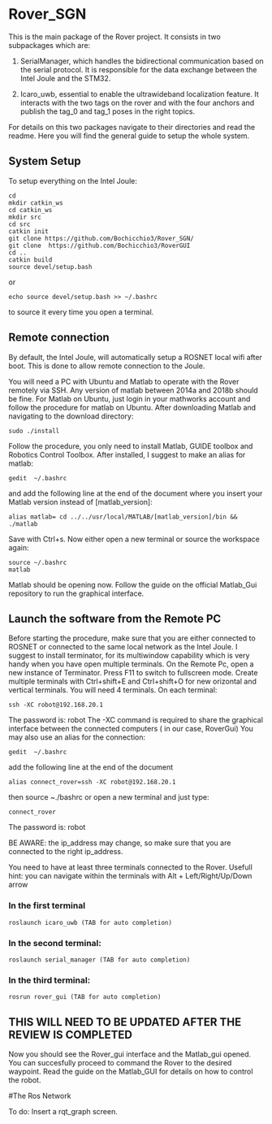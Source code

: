 # Rover_SGN

This is the main package of the Rover project.
It consists in two subpackages which are:

1. SerialManager, which handles the bidirectional communication based on the serial protocol. It is responsible for the data exchange between the Intel Joule and the STM32. 

2. Icaro_uwb, essential to enable the ultrawideband localization feature. It interacts with the two tags on the rover and with the four anchors and publish the tag_0 and tag_1 poses in the right topics.

For details on this two packages navigate to their directories and read the readme.
Here you will find the general guide to setup the whole system.

## System Setup

To setup everything on the Intel Joule:

```
cd
mkdir catkin_ws
cd catkin_ws
mkdir src
cd src
catkin init
git clone https://github.com/Bochicchio3/Rover_SGN/
git clone  https://github.com/Bochicchio3/RoverGUI
cd ..
catkin build
source devel/setup.bash
```
or
```
echo source devel/setup.bash >> ~/.bashrc
```
to source it every time you open a terminal.


## Remote connection

By default, the Intel Joule, will automatically setup a ROSNET local wifi after boot. This is done to allow remote connection to the Joule.

You will need a PC with Ubuntu and Matlab to operate with the Rover remotely via SSH. Any version of matlab between 2014a and 2018b should be fine. For Matlab on Ubuntu, just login in your mathworks account and follow the procedure for matlab on Ubuntu.
After downloading Matlab and navigating to the download directory:
```
sudo ./install
```
Follow the procedure, you only need to install Matlab, GUIDE toolbox and Robotics Control Toolbox.
After installed, I suggest to make an alias for matlab:

```
gedit  ~/.bashrc
```
and add the following line at the end of the document where you insert your Matlab version instead of [matlab_version]:
```
alias matlab= cd ../../usr/local/MATLAB/[matlab_version]/bin && ./matlab
```
Save with Ctrl+s.
Now either open a new terminal or source the workspace again:
```
source ~/.bashrc
matlab
```
Matlab should be opening now. Follow the guide on the official Matlab_Gui repository to run the graphical interface.


## Launch the software from the Remote PC
Before starting the procedure, make sure that you are either connected to ROSNET or connected to the same local network as the Intel Joule.
I suggest to install terminator, for its multiwindow capability which is very handy when you have open multiple terminals.
On the Remote Pc, open a new instance of Terminator. Press F11 to switch to fullscreen mode. Create multiple terminals with Ctrl+shift+E and Ctrl+shift+O for new orizontal and vertical terminals.
You will need 4 terminals.
On each terminal:
```
ssh -XC robot@192.168.20.1
```
The password is: robot
The -XC command is required to share the graphical interface between the connected computers ( in our case, RoverGui)
You may also use an alias for the connection:
```
gedit  ~/.bashrc
```
add the following line at the end of the document
```
alias connect_rover=ssh -XC robot@192.168.20.1
```
then source ~./bashrc or open a new terminal and just type: 
```
connect_rover
```
The password is: robot

BE AWARE: the ip_address may change, so make sure that you are connected to the right ip_address.

You need to have at least three terminals connected to the Rover.
Usefull hint: you can navigate within the terminals with Alt + Left/Right/Up/Down arrow

### In the first terminal

```
roslaunch icaro_uwb (TAB for auto completion)
```
### In the second terminal:

```
roslaunch serial_manager (TAB for auto completion)
```
### In the third terminal:
```
rosrun rover_gui (TAB for auto completion)
```

## THIS WILL NEED TO BE UPDATED AFTER THE REVIEW IS COMPLETED

Now you should see the Rover_gui interface and the Matlab_gui opened.
You can succesfully proceed to command the Rover to the desired waypoint.
Read the guide on the Matlab_GUI for details on how to control the robot.


#The Ros Network

To do: Insert a rqt_graph screen.
